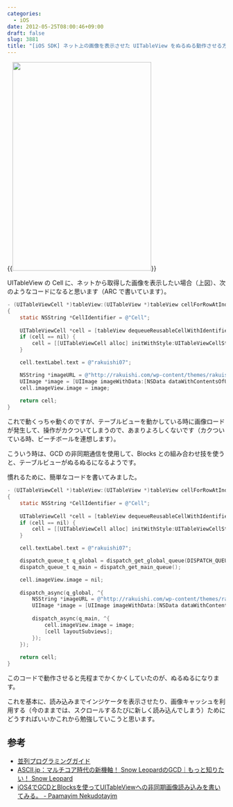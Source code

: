 ```yaml
---
categories:
  - iOS
date: 2012-05-25T08:00:46+09:00
draft: false
slug: 3881
title: "[iOS SDK] ネット上の画像を表示させた UITableView をぬるぬる動作させる方法"
---
```


{{<img alt="" src="/images/2012/05/3881_1.png" width="320" height="480">}}

UITableView の Cell に、ネットから取得した画像を表示したい場合（上図）、次のようなコードになると思います（ARC で書いています）。

```objective-c
- (UITableViewCell *)tableView:(UITableView *)tableView cellForRowAtIndexPath:(NSIndexPath *)indexPath
{
    static NSString *CellIdentifier = @"Cell";
    
    UITableViewCell *cell = [tableView dequeueReusableCellWithIdentifier:CellIdentifier];
    if (cell == nil) {
        cell = [[UITableViewCell alloc] initWithStyle:UITableViewCellStyleDefault reuseIdentifier:CellIdentifier];
    }

    cell.textLabel.text = @"rakuishi07";

    NSString *imageURL = @"http://rakuishi.com/wp-content/themes/rakuishi/image/rakuishi.png";
    UIImage *image = [UIImage imageWithData:[NSData dataWithContentsOfURL: [NSURL URLWithString: imageURL]]];
    cell.imageView.image = image;
    
    return cell;
}
```

これで動くっちゃ動くのですが、テーブルビューを動かしている時に画像ロードが発生して、操作がカクついてしまうので、あまりよろしくないです（カクついている時、ビーチボールを連想します）。

こういう時は、GCD の非同期通信を使用して、Blocks との組み合わせ技を使うと、テーブルビューがぬるぬるになるようです。

慣れるために、簡単なコードを書いてみました。

```objective-c
- (UITableViewCell *)tableView:(UITableView *)tableView cellForRowAtIndexPath:(NSIndexPath *)indexPath
{
    static NSString *CellIdentifier = @"Cell";
    
    UITableViewCell *cell = [tableView dequeueReusableCellWithIdentifier:CellIdentifier];
    if (cell == nil) {
        cell = [[UITableViewCell alloc] initWithStyle:UITableViewCellStyleDefault reuseIdentifier:CellIdentifier];
    }

    cell.textLabel.text = @"rakuishi07";

    dispatch_queue_t q_global = dispatch_get_global_queue(DISPATCH_QUEUE_PRIORITY_DEFAULT, 0);
    dispatch_queue_t q_main = dispatch_get_main_queue();

    cell.imageView.image = nil;
    
    dispatch_async(q_global, ^{
        NSString *imageURL = @"http://rakuishi.com/wp-content/themes/rakuishi/image/rakuishi.png";
        UIImage *image = [UIImage imageWithData:[NSData dataWithContentsOfURL: [NSURL URLWithString: imageURL]]];
        
        dispatch_async(q_main, ^{            
            cell.imageView.image = image;
            [cell layoutSubviews];
        });
    });
    
    return cell;
}
```

このコードで動作させると先程までかくかくしていたのが、ぬるぬるになります。

これを基本に、読み込みまでインジケータを表示させたり、画像キャッシュを利用する（今のままでは、スクロールするたびに新しく読み込んでしまう）ためにどうすればいいかこれから勉強していこうと思います。

## 参考

* [並列プログラミングガイド](https://developer.apple.com/jp/devcenter/ios/library/documentation/ConcurrencyProgrammingGuide.pdf)
* [ASCII.jp：マルチコア時代の新機軸！ Snow LeopardのGCD｜もっと知りたい！ Snow Leopard](http://ascii.jp/elem/000/000/455/455786/)
* [iOS4でGCDとBlocksを使ってUITableViewへの非同期画像読み込みを書いてみる。 - Paamayim Nekudotayim](http://d.hatena.ne.jp/craccho/20100711/1278837199)
